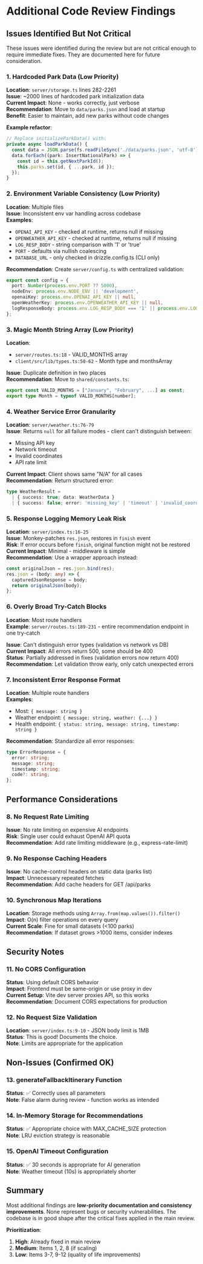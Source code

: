 # Additional Code Review Findings

## Issues Identified But Not Critical

These issues were identified during the review but are not critical enough to require immediate fixes. They are documented here for future consideration.

### 1. Hardcoded Park Data (Low Priority)

**Location**: `server/storage.ts` lines 282-2261  
**Issue**: ~2000 lines of hardcoded park initialization data  
**Current Impact**: None - works correctly, just verbose  
**Recommendation**: Move to `data/parks.json` and load at startup  
**Benefit**: Easier to maintain, add new parks without code changes

**Example refactor**:
```typescript
// Replace initializeParkData() with:
private async loadParkData() {
  const data = JSON.parse(fs.readFileSync('./data/parks.json', 'utf-8'));
  data.forEach((park: InsertNationalPark) => {
    const id = this.getNextParkId();
    this.parks.set(id, { ...park, id });
  });
}
```

### 2. Environment Variable Consistency (Low Priority)

**Location**: Multiple files  
**Issue**: Inconsistent env var handling across codebase  
**Examples**:
- `OPENAI_API_KEY` - checked at runtime, returns null if missing
- `OPENWEATHER_API_KEY` - checked at runtime, returns null if missing
- `LOG_RESP_BODY` - string comparison with '1' or 'true'
- `PORT` - defaults via nullish coalescing
- `DATABASE_URL` - only checked in drizzle.config.ts (CLI only)

**Recommendation**: Create `server/config.ts` with centralized validation:
```typescript
export const config = {
  port: Number(process.env.PORT ?? 5000),
  nodeEnv: process.env.NODE_ENV || 'development',
  openaiKey: process.env.OPENAI_API_KEY || null,
  openWeatherKey: process.env.OPENWEATHER_API_KEY || null,
  logResponseBody: process.env.LOG_RESP_BODY === '1' || process.env.LOG_RESP_BODY === 'true'
};
```

### 3. Magic Month String Array (Low Priority)

**Location**: 
- `server/routes.ts:18` - VALID_MONTHS array
- `client/src/lib/types.ts:50-62` - Month type and monthsArray

**Issue**: Duplicate definition in two places  
**Recommendation**: Move to `shared/constants.ts`:
```typescript
export const VALID_MONTHS = ["January", "February", ...] as const;
export type Month = typeof VALID_MONTHS[number];
```

### 4. Weather Service Error Granularity

**Location**: `server/weather.ts:76-79`  
**Issue**: Returns `null` for all failure modes - client can't distinguish between:
- Missing API key
- Network timeout
- Invalid coordinates
- API rate limit

**Current Impact**: Client shows same "N/A" for all cases  
**Recommendation**: Return structured error:
```typescript
type WeatherResult = 
  | { success: true; data: WeatherData }
  | { success: false; error: 'missing_key' | 'timeout' | 'invalid_coords' | 'api_error' };
```

### 5. Response Logging Memory Leak Risk

**Location**: `server/index.ts:16-25`  
**Issue**: Monkey-patches `res.json`, restores in `finish` event  
**Risk**: If error occurs before `finish`, original function might not be restored  
**Current Impact**: Minimal - middleware is simple  
**Recommendation**: Use a wrapper approach instead:
```typescript
const originalJson = res.json.bind(res);
res.json = (body: any) => {
  capturedJsonResponse = body;
  return originalJson(body);
};
```

### 6. Overly Broad Try-Catch Blocks

**Location**: Most route handlers  
**Example**: `server/routes.ts:189-231` - entire recommendation endpoint in one try-catch

**Issue**: Can't distinguish error types (validation vs network vs DB)  
**Current Impact**: All errors return 500, some should be 400  
**Status**: Partially addressed in fixes (validation errors now return 400)  
**Recommendation**: Let validation throw early, only catch unexpected errors

### 7. Inconsistent Error Response Format

**Location**: Multiple route handlers  
**Examples**:
- Most: `{ message: string }`
- Weather endpoint: `{ message: string, weather: {...} }`
- Health endpoint: `{ status: string, message: string, timestamp: string }`

**Recommendation**: Standardize all error responses:
```typescript
type ErrorResponse = {
  error: string;
  message: string;
  timestamp: string;
  code?: string;
};
```

## Performance Considerations

### 8. No Request Rate Limiting

**Issue**: No rate limiting on expensive AI endpoints  
**Risk**: Single user could exhaust OpenAI API quota  
**Recommendation**: Add rate limiting middleware (e.g., express-rate-limit)

### 9. No Response Caching Headers

**Issue**: No cache-control headers on static data (parks list)  
**Impact**: Unnecessary repeated fetches  
**Recommendation**: Add cache headers for GET /api/parks

### 10. Synchronous Map Iterations

**Location**: Storage methods using `Array.from(map.values()).filter()`  
**Impact**: O(n) filter operations on every query  
**Current Scale**: Fine for small datasets (<100 parks)  
**Recommendation**: If dataset grows >1000 items, consider indexes

## Security Notes

### 11. No CORS Configuration

**Status**: Using default CORS behavior  
**Impact**: Frontend must be same-origin or use proxy in dev  
**Current Setup**: Vite dev server proxies API, so this works  
**Recommendation**: Document CORS expectations for production

### 12. No Request Size Validation

**Location**: `server/index.ts:9-10` - JSON body limit is 1MB  
**Status**: This is good! Documents the choice.  
**Note**: Limits are appropriate for the application

## Non-Issues (Confirmed OK)

### 13. generateFallbackItinerary Function
**Status**: ✅ Correctly uses all parameters  
**Note**: False alarm during review - function works as intended

### 14. In-Memory Storage for Recommendations
**Status**: ✅ Appropriate choice with MAX_CACHE_SIZE protection  
**Note**: LRU eviction strategy is reasonable

### 15. OpenAI Timeout Configuration
**Status**: ✅ 30 seconds is appropriate for AI generation  
**Note**: Weather timeout (10s) is appropriately shorter

## Summary

Most additional findings are **low-priority documentation and consistency improvements**. None represent bugs or security vulnerabilities. The codebase is in good shape after the critical fixes applied in the main review.

**Prioritization**:
1. **High**: Already fixed in main review
2. **Medium**: Items 1, 2, 8 (if scaling)
3. **Low**: Items 3-7, 9-12 (quality of life improvements)
